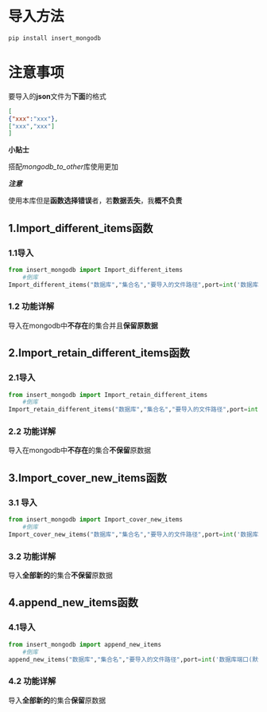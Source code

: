 # 导入方法
```cmd
pip install insert_mongodb
```
# **注意事项**

要导入的**json**文件为**下面**的格式
```json
[
{"xxx":"xxx"},
["xxx","xxx"]
]
```

**小贴士**

搭配*mongodb_to_other*库使用更加 

***注意***

使用本库但是**函数选择错误**者，若**数据丢失**，我**概不负责**

## 1.Import_different_items函数

### 1.1导入
```python
from insert_mongodb import Import_different_items
    #倒库
Import_different_items("数据库","集合名","要导入的文件路径",port=int('数据库端口(默认为27017)'),ip="mongodb数据库所在的ip地址(默认为127.0.0.1)",name="数据库用户名(默认为None)",password="数据库密码(默认为None)")

```
### 1.2 功能详解
导入在mongodb中**不存在**的集合并且**保留原数据**

## 2.Import_retain_different_items函数

### 2.1导入
```python
from insert_mongodb import Import_retain_different_items
    #倒库
Import_retain_different_items("数据库","集合名","要导入的文件路径",port=int('数据库端口(默认为27017)'),ip="mongodb数据库所在的ip地址(默认为127.0.0.1)",name="数据库用户名(默认为None)",password="数据库密码(默认为None)")

```

### 2.2 功能详解

导入在mongodb中**不存在**的集合**不保留**原数据

## 3.Import_cover_new_items函数
 
### 3.1 导入

```python
from insert_mongodb import Import_cover_new_items
    #倒库
Import_cover_new_items("数据库","集合名","要导入的文件路径",port=int('数据库端口(默认为27017)'),ip="mongodb数据库所在的ip地址(默认为127.0.0.1)",name="数据库用户名(默认为None)",password="数据库密码(默认为None)")

```

### 3.2 功能详解

导入**全部新的**的集合**不保留**原数据

## 4.append_new_items函数

### 4.1导入
```python
from insert_mongodb import append_new_items
    #倒库
append_new_items("数据库","集合名","要导入的文件路径",port=int('数据库端口(默认为27017)'),ip="mongodb数据库所在的ip地址(默认为127.0.0.1)",name="数据库用户名(默认为None)",password="数据库密码(默认为None)")

```

### 4.2 功能详解


导入**全部新的**的集合**保留**原数据

